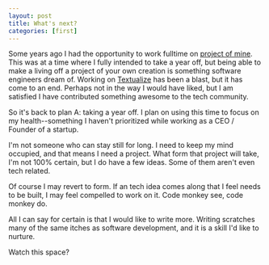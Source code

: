 ```yaml
---
layout: post
title: What's next?
categories: [first]
---
```


Some years ago I had the opportunity to work fulltime on [project of mine](https://github.com/textualize/textual).
This was at a time where I fully intended to take a year off, but being able to make a living off a project of your own creation is something software engineers dream of.
Working on [Textualize](https://www.textualize.io/) has been a blast, but it has come to an end.
Perhaps not in the way I would have liked, but I am satisfied I have contributed something awesome to the tech community.

So it's back to plan A: taking a year off.
I plan on using this time to focus on my health--something I haven't prioritized while working as a CEO / Founder of a startup.

I'm not someone who can stay still for long.
I need to keep my mind occupied, and that means I need a project.
What form that project will take, I'm not 100% certain, but I do have a few ideas.
Some of them aren't even tech related.

Of course I may revert to form. If an tech idea comes along that I feel needs to be built, I may feel compelled to work on it.
Code monkey see, code monkey do.

All I can say for certain is that I would like to write more.
Writing scratches many of the same itches as software development, and it is a skill I'd like to nurture.

Watch this space?